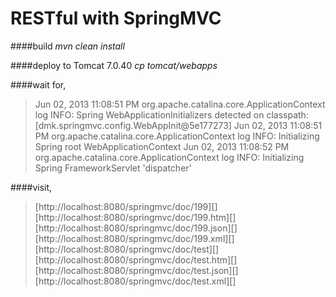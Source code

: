 RESTful with SpringMVC
====================


####build 
_mvn clean install_

####deploy to Tomcat 7.0.40 
_cp tomcat/webapps_

####wait for,

> Jun 02, 2013 11:08:51 PM org.apache.catalina.core.ApplicationContext log
> INFO: Spring WebApplicationInitializers detected on classpath: [dmk.springmvc.config.WebAppInit@5e177273]
> Jun 02, 2013 11:08:51 PM org.apache.catalina.core.ApplicationContext log
> INFO: Initializing Spring root WebApplicationContext
> Jun 02, 2013 11:08:52 PM org.apache.catalina.core.ApplicationContext log
> INFO: Initializing Spring FrameworkServlet 'dispatcher'

####visit,
> [http://localhost:8080/springmvc/doc/199][]
> [http://localhost:8080/springmvc/doc/199.htm][]
> [http://localhost:8080/springmvc/doc/199.json][]
> [http://localhost:8080/springmvc/doc/199.xml][]
> [http://localhost:8080/springmvc/doc/test][]
> [http://localhost:8080/springmvc/doc/test.htm][]
> [http://localhost:8080/springmvc/doc/test.json][]
> [http://localhost:8080/springmvc/doc/test.xml][]
